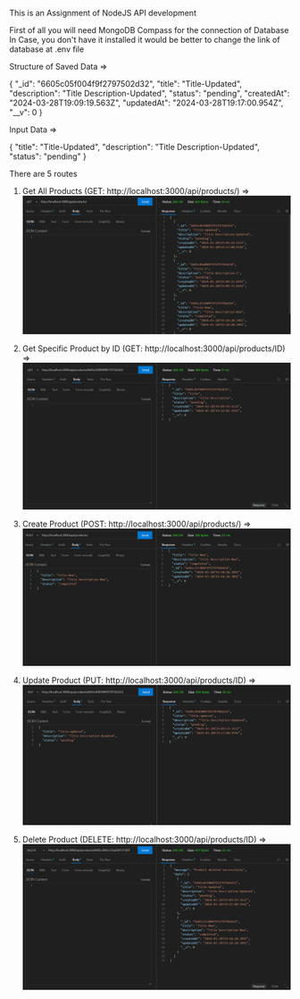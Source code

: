This is an Assignment of NodeJS API development

First of all you will need MongoDB Compass for the connection of Database
In Case, you don't have it installed it would be better to change the link of database at .env file

Structure of Saved Data => 

  {
    "_id": "6605c05f004f9f2797502d32",
    "title": "Title-Updated",
    "description": "Title Description-Updated",
    "status": "pending",
    "createdAt": "2024-03-28T19:09:19.563Z",
    "updatedAt": "2024-03-28T19:17:00.954Z",
    "__v": 0
  }

Input Data => 

  {
    "title": "Title-Updated",
    "description": "Title Description-Updated",
    "status": "pending"
  }

There are 5 routes

1) Get All Products (GET: http://localhost:3000/api/products/) => ![GetAll](./getAllProducts.png)

2) Get Specific Product by ID (GET: http://localhost:3000/api/products/ID) => ![GetSpecific](./getSpecificProduct.png)

3) Create Product (POST: http://localhost:3000/api/products/) => ![GetAll](./createProduct.png)

4) Update Product (PUT: http://localhost:3000/api/products/ID) => ![GetAll](./updatedProduct.png)

5) Delete Product (DELETE: http://localhost:3000/api/products/ID) => ![GetAll](./deleteProducts.png)
